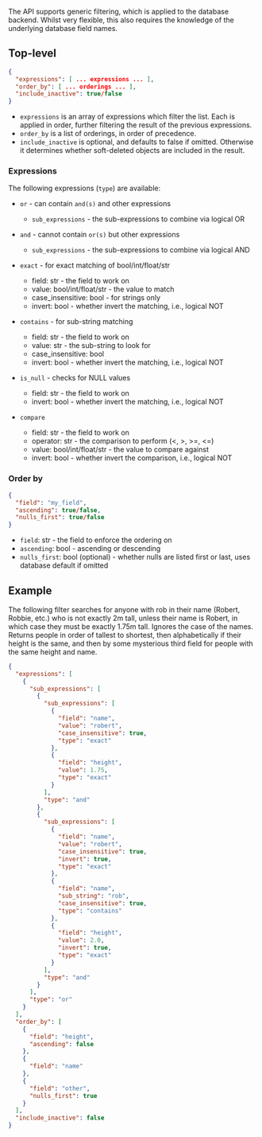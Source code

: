 The API supports generic filtering, which is applied to the database backend.
Whilst very flexible, this also requires the knowledge of the underlying database 
field names.


## Top-level

```json
{
  "expressions": [ ... expressions ... ],
  "order_by": [ ... orderings ... ],
  "include_inactive": true/false
}
```

* `expressions` is an array of expressions which filter the list. 
  Each is applied in order, further filtering the result of the previous expressions.
* `order_by` is a list of orderings, in order of precedence.
* `include_inactive` is optional, and defaults to false if omitted. 
  Otherwise it determines whether soft-deleted objects are included in the result.


### Expressions

The following expressions (`type`) are available:

  * `or` - can contain `and(s)` and other expressions

    * `sub_expressions` - the sub-expressions to combine via logical OR

  * `and` - cannot contain `or(s)` but other expressions

    * `sub_expressions` - the sub-expressions to combine via logical AND

  * `exact` - for exact matching of bool/int/float/str

    * field: str - the field to work on
    * value: bool/int/float/str - the value to match
    * case_insensitive: bool - for strings only
    * invert: bool - whether invert the matching, i.e., logical NOT 

  * `contains` - for sub-string matching

    * field: str - the field to work on
    * value: str - the sub-string to look for
    * case_insensitive: bool
    * invert: bool - whether invert the matching, i.e., logical NOT 

  * `is_null` - checks for NULL values

    * field: str - the field to work on
    * invert: bool - whether invert the matching, i.e., logical NOT 

  * `compare`

    * field: str - the field to work on
    * operator: str - the comparison to perform (<, >, >=, <=)
    * value: bool/int/float/str - the value to compare against
    * invert: bool - whether invert the comparison, i.e., logical NOT 


### Order by

```json
{
  "field": "my_field",
  "ascending": true/false,
  "nulls_first": true/false
}
```

* `field`: str - the field to enforce the ordering on
* `ascending`: bool - ascending or descending
* `nulls_first`: bool (optional) - whether nulls are listed first or last, 
  uses database default if omitted

## Example

The following filter searches for anyone with rob in their name (Robert, Robbie, etc.) 
who is not exactly 2m tall, unless their name is Robert, in which case they must be exactly
1.75m tall. Ignores the case of the names. Returns people in order of tallest to
shortest, then alphabetically if their height is the same, and then by some
mysterious third field for people with the same height and name.


```json
{
  "expressions": [
    {
      "sub_expressions": [
        {
          "sub_expressions": [
            {
              "field": "name",
              "value": "robert",
              "case_insensitive": true,
              "type": "exact"
            },
            {
              "field": "height",
              "value": 1.75,
              "type": "exact"
            }
          ],
          "type": "and"
        },
        {
          "sub_expressions": [
            {
              "field": "name",
              "value": "robert",
              "case_insensitive": true,
              "invert": true,
              "type": "exact"
            },
            {
              "field": "name",
              "sub_string": "rob",
              "case_insensitive": true,
              "type": "contains"
            },
            {
              "field": "height",
              "value": 2.0,
              "invert": true,
              "type": "exact"
            }
          ],
          "type": "and"
        }
      ],
      "type": "or"
    }
  ],
  "order_by": [
    {
      "field": "height",
      "ascending": false
    },
    {
      "field": "name"
    },
    {
      "field": "other",
      "nulls_first": true
    }
  ],
  "include_inactive": false
}
```
